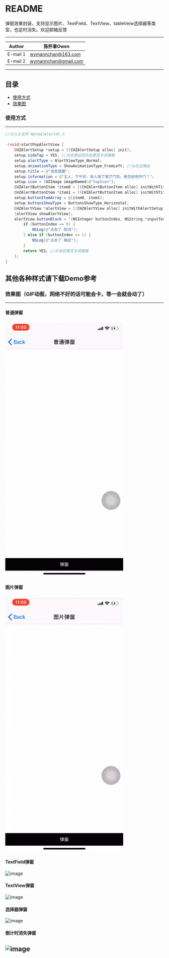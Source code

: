 README
===========================
弹窗效果封装，支持显示图片、TextField、TextView、tableVeiw选择器等类型，也定时消失。欢迎邮箱反馈

****
	
|Author|陈怀章Owen|
|---|---
|E-mail 1|wymannchan@163.com
|E-mail 2|wymannchan@gmail.com


****
## 目录
* [使用方式](#使用方式)
* [效果图](#效果图)

### 使用方式
-----------
```Java
//引入头文件 NormalAlertVC.h

-(void)startPopAlertView {
    CHZAlertSetup *setup = [[CHZAlertSetup alloc] init];
    setup.sideTap = YES; //点击旁边空白处是否关闭弹窗
    setup.alertType = AlertViewType_Normal;
    setup.animationType = ShowAnimationType_FromLeft; //从左边弹出
    setup.title = @"消息提醒";
    setup.information = @"主人，下午好，有人按了客厅门铃。是否给他开门？";
    setup.icon = [UIImage imageNamed:@"topIcon"];
    CHZAlertButtonItem *item0 = [[CHZAlertButtonItem alloc] initWithTitle:@"取消" titleColor:nil backColor:nil image:nil];
    CHZAlertButtonItem *item1 = [[CHZAlertButtonItem alloc] initWithTitle:@"确定" titleColor:nil backColor:[UIColor redColor] image:nil];
    setup.buttonItemArray = @[item0, item1];
    setup.buttonsShowType = ButtonsShowType_Horizontal;
    CHZAlertView *alertView = [[CHZAlertView alloc] initWithAlertSetup:setup];
    [alertView showAlertView];
    alertView.buttonBlock = ^(NSInteger buttonIndex, NSString *inputText, NSArray<NSString *> *pickedStrings) {
        if (buttonIndex == 0) {
            NSLog(@"点击了 取消");
        } else if (buttonIndex == 1) {
            NSLog(@"点击了 确定");
        }
        return YES; //点击后是否关闭弹窗
    };
}
```
其他各种样式请下载Demo参考
-----------

### 效果图（GIF动图，网络不好的话可能会卡，等一会就会动了）
-----------
#### 普通弹窗
![image](https://github.com/Wymann/CHZAlertView/blob/master/GIFs/01.gif)
#### 图片弹窗
![image](https://github.com/Wymann/CHZAlertView/blob/master/GIFs/02.gif)
#### TextField弹窗
![image](https://github.com/Wymann/CHZAlertView/blob/master/GIFs/03.gif)
#### TextView弹窗
![image](https://github.com/Wymann/CHZAlertView/blob/master/GIFs/04.gif)
#### 选择器弹窗
![image](https://github.com/Wymann/CHZAlertView/blob/master/GIFs/05.gif)
#### 倒计时消失弹窗
![image](https://github.com/Wymann/CHZAlertView/blob/master/GIFs/06.gif)
-----------
